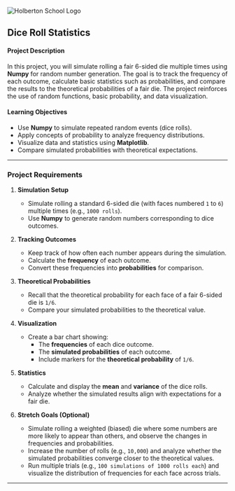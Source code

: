 ![Holberton School Logo](https://cdn.prod.website-files.com/6105315644a26f77912a1ada/63eea844ae4e3022154e2878_Holberton.png)

## Dice Roll Statistics


#### **Project Description**  
In this project, you will simulate rolling a fair 6-sided die multiple times using **Numpy** for random number generation. The goal is to track the frequency of each outcome, calculate basic statistics such as probabilities, and compare the results to the theoretical probabilities of a fair die. The project reinforces the use of random functions, basic probability, and data visualization.

#### **Learning Objectives**  
- Use **Numpy** to simulate repeated random events (dice rolls).  
- Apply concepts of probability to analyze frequency distributions.  
- Visualize data and statistics using **Matplotlib**.  
- Compare simulated probabilities with theoretical expectations.  

---

### **Project Requirements**  

1. **Simulation Setup**  
   - Simulate rolling a standard 6-sided die (with faces numbered `1` to `6`) multiple times (e.g., `1000 rolls`).
   - Use **Numpy** to generate random numbers corresponding to dice outcomes.  

2. **Tracking Outcomes**  
   - Keep track of how often each number appears during the simulation.  
   - Calculate the **frequency** of each outcome.  
   - Convert these frequencies into **probabilities** for comparison.

3. **Theoretical Probabilities**  
   - Recall that the theoretical probability for each face of a fair 6-sided die is `1/6`.  
   - Compare your simulated probabilities to the theoretical value.

4. **Visualization**  
   - Create a bar chart showing:  
     - The **frequencies** of each dice outcome.  
     - The **simulated probabilities** of each outcome.  
     - Include markers for the **theoretical probability** of `1/6`.

5. **Statistics**  
   - Calculate and display the **mean** and **variance** of the dice rolls.  
   - Analyze whether the simulated results align with expectations for a fair die.

6. **Stretch Goals (Optional)**  
   - Simulate rolling a weighted (biased) die where some numbers are more likely to appear than others, and observe the changes in frequencies and probabilities.  
   - Increase the number of rolls (e.g., `10,000`) and analyze whether the simulated probabilities converge closer to the theoretical values.  
   - Run multiple trials (e.g., `100 simulations of 1000 rolls each`) and visualize the distribution of frequencies for each face across trials.

---
